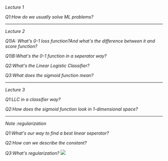 *Lecture 1*

*Q1*:*How do we usually solve ML problems?*
***
*Lecture 2*

*Q1)A: What's 0-1 loss function?And what's the difference between it and score function?*

*Q1)B:What's the 0-1 function in a seperator way?*

*Q2:What's the Linear Logistic Classifier?*

*Q3:What does the sigmoid function mean?*

***
*Lecture 3*

*Q1:LLC in a classifier way?*

*Q2:How does the sigmoid function look in 1-dimensional space?*

***

*Note :regularization*

*Q1:What's our way to find a best linear seperator?*

*Q2:How can we describe the constant?*

*Q3:What's regularization?*
![](https://github.com/sherlcok314159/ML_learn/blob/main/Images/egularization.png)
